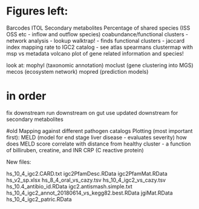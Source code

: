 # Figures left:
Barcodes
ITOL
Secondary metabolites
Percentage of shared species (ISS OSS etc - inflow and outflow species)
coabundance/functional clusters - network analysis - lookup walktrap! - finds functional clusters - jaccard index
mapping rate to IGC2 catalog - see atlas
spearmans clustermap with msp vs metadata
volcano plot of gene related information and species!

look at:
mophyl (taxonomic annotation)
moclust (gene clustering into MGS)
mecos (ecosystem network)
mopred (prediction models)

# in order
fix downstream
run downstream on gut
use updated downstream for secondary metabolites

#old
Mapping against different pathogen catalogs
Plotting (most important first):
MELD (model for end stage liver disease - evaluates severity)
	how does MELD score correlate with distance from healthy cluster
	- a function of billiruben, creatine, and INR
CRP (C reactive protein)

New files:

hs_10_4_igc2.CARD.txt
igc2PfamDesc.RData
igc2PfamMat.RData
hs_v2_sp.xlsx
hs_8_4_oral_vs_cazy.tsv
hs_10_4_igc2_vs_cazy.tsv
hs_10.4_antibio_id.RData
igc2.antismash.simple.txt
hs_10_4_igc2_annot_20180614_vs_kegg82.best.RData
jgiMat.RData
hs_10_4_igc2_patric.RData

